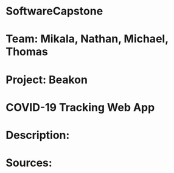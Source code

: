 # SoftwareCapstone

# Team: Mikala, Nathan, Michael, Thomas

# Project: Beakon
# COVID-19 Tracking Web App

# Description:

# Sources: 
